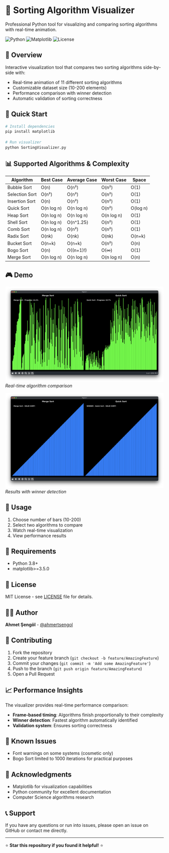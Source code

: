 # 🎯 Sorting Algorithm Visualizer

Professional Python tool for visualizing and comparing sorting algorithms with real-time animation.

![Python](https://img.shields.io/badge/Python-3.8%2B-blue)
![Matplotlib](https://img.shields.io/badge/Matplotlib-3.0%2B-green)
![License](https://img.shields.io/badge/License-MIT-yellow)

## 📖 Overview

Interactive visualization tool that compares two sorting algorithms side-by-side with:
- Real-time animation of 11 different sorting algorithms
- Customizable dataset size (10-200 elements)
- Performance comparison with winner detection
- Automatic validation of sorting correctness

## 🚀 Quick Start

```bash
# Install dependencies
pip install matplotlib

# Run visualizer
python SortingVisualizer.py
```

## 📊 Supported Algorithms & Complexity

| Algorithm | Best Case | Average Case | Worst Case | Space |
|-----------|-----------|--------------|------------|-------|
| Bubble Sort | O(n) | O(n²) | O(n²) | O(1) |
| Selection Sort | O(n²) | O(n²) | O(n²) | O(1) |
| Insertion Sort | O(n) | O(n²) | O(n²) | O(1) |
| Quick Sort | O(n log n) | O(n log n) | O(n²) | O(log n) |
| Heap Sort | O(n log n) | O(n log n) | O(n log n) | O(1) |
| Shell Sort | O(n log n) | O(n^1.25) | O(n²) | O(1) |
| Comb Sort | O(n log n) | O(n²) | O(n²) | O(1) |
| Radix Sort | O(nk) | O(nk) | O(nk) | O(n+k) |
| Bucket Sort | O(n+k) | O(n+k) | O(n²) | O(n) |
| Bogo Sort | O(n) | O((n+1)!) | O(∞) | O(1) |
| Merge Sort | O(n log n) | O(n log n) | O(n log n) | O(n) |

## 🎮 Demo

![Sorting Animation](images/Example-1.png)
*Real-time algorithm comparison*

![Validation Complete](images/Example-2.png)
*Results with winner detection*

## 🔧 Usage

1. Choose number of bars (10-200)
2. Select two algorithms to compare
3. Watch real-time visualization
4. View performance results

## 📂 Requirements

- Python 3.8+
- matplotlib>=3.5.0

## 📄 License

MIT License - see [LICENSE](LICENSE) file for details.

## 👨‍💻 Author

**Ahmet Şengöl** - [@ahmertsengol](https://github.com/ahmertsengol)

## 🤝 Contributing

1. Fork the repository
2. Create your feature branch (`git checkout -b feature/AmazingFeature`)
3. Commit your changes (`git commit -m 'Add some AmazingFeature'`)
4. Push to the branch (`git push origin feature/AmazingFeature`)
5. Open a Pull Request

## 📈 Performance Insights

The visualizer provides real-time performance comparison:
- **Frame-based timing**: Algorithms finish proportionally to their complexity
- **Winner detection**: Fastest algorithm automatically identified
- **Validation system**: Ensures sorting correctness

## 🐛 Known Issues

- Font warnings on some systems (cosmetic only)
- Bogo Sort limited to 1000 iterations for practical purposes

## 🙏 Acknowledgments

- Matplotlib for visualization capabilities
- Python community for excellent documentation
- Computer Science algorithms research

## 📞 Support

If you have any questions or run into issues, please open an issue on GitHub or contact me directly.

---

⭐ **Star this repository if you found it helpful!** ⭐ 